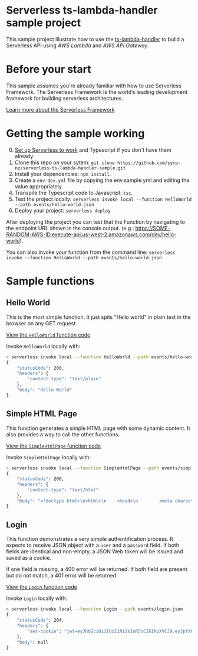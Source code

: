 # Serverless ts-lambda-handler sample project
This sample project illustrate how to use the [ts-lambda-handler](https://github.com/syrp-nz/ts-lambda-handler) to build a Serverless API using _AWS Lambda_ and _AWS API Gateway_.

# Before your start
This sample assumes you're already familiar with how to use Serverless Framework. The Serverless Framework is the world’s leading development framework for building serverless architectures.

[Learn more about the Serverless Framework](https://serverless.com)

# Getting the sample working

0. [Set up Serverless to work](https://serverless.com/framework/docs/providers/aws/guide/quick-start/) and Typescript if you don't have them already.
1. Clone this repo on your sytem: `git clone https://github.com/syrp-nz/serverless-ts-lambda-handler-sample.git`
2. Install your dependencies: `npm install`.
3. Create a `env-dev.yml` file by copying the env.sample.yml and editing the value appropriately.
4. Transpile the Typescript code to Javascript: `tsc`.
5. Test the project locally: `serverless invoke local --function HelloWorld --path events/hello-world.json`
6. Deploy your project: `serverless deploy`

After deploying the project you can test that the Function by navigating to the endpoint URL shown in the console output. (e.g.: https://SOME-RANDOM-AWS-ID.execute-api.us-west-2.amazonaws.com/dev/hello-world).

You can also invoke your function from the command line: `serverless invoke --function HelloWorld --path events/hello-world.json`

# Sample functions

## Hello World
This is the most simple function. It just spits "Hello world" in plain text in the browser on any GET request.

[View the `HelloWorld` function code](src/handlers/HelloWorld.ts)

Invoke `HelloWorld` locally with:
```bash
> serverless invoke local --function HelloWorld --path events/hello-world.json
{
    "statusCode": 200,
    "headers": {
        "content-type": "text/plain"
    },
    "body": "Hello World"
}
```

## Simple HTML Page
This function generates a simple HTML page with some dynamic content. It also provides a way to call the other functions.

[View the `SimpleHtmlPage` function code](src/handlers/SimpleHtmlPage.ts)

Invoke `SimpleHtmlPage` locally with:
```bash
> serverless invoke local --function SimpleHtmlPage --path events/simple-html-page.json
{
    "statusCode": 200,
    "headers": {
        "content-type": "text/html"
    },
    "body": "<!doctype html>\n<html>\n    <head>\n        <meta charset=\"utf-8\">\n        <meta http-equiv=\"x-ua-compatible\" content=\"ie=edge\">\n        <title>Simple HTML Page generated with TS Lambda Handler</title>\n        <meta name=\"viewport\" content=\"width=device-width, initial-scale=1\">\n\n        <link rel=\"stylesheet\" href=\"//maxcdn.bootstrapcdn.com/bootstrap/3.3.7/css/bootstrap.min.css\">\n    </head>\n    <body>\n\n        <div class=\"container\">\n            <div class=\"row\">\n                <section class=\"col-xs-12 col-sm-8\">\n                    <h1>Simple HTML Page generated with TS Lambda Handler</h1>\n                    <p>This is a sample page generated by AWS API Gateway with the help of the <a href=\"https://github.com/syrp-nz/ts-lambda-handler\">TS Lambda Handler library</a>.</p>\n                </section>\n\n                <section class=\"col-xs-12 col-sm-4\">\n                    <h2>Information about your request</h2>\n                    <dl>\n                        <dt>Request ID</dt>\n                        <dd>id</dd>\n                        <dt>Function Name</dt>\n                        <dd>TestTsLambdaHandlerProject-dev-SimpleHtmlPage</dd>\n                        <dt>Function Version</dt>\n                        <dd>HEAD</dd>\n                    </dl>\n                </section>\n\n            </div>\n        </div>\n\n\n        <script src=\"https://code.jquery.com/jquery-3.2.1.min.js\" integrity=\"sha512-3P8rXCuGJdNZOnUx/03c1jOTnMn3rP63nBip5gOP2qmUh5YAdVAvFZ1E+QLZZbC1rtMrQb+mah3AfYW11RUrWA==\" crossorigin=\"anonymous\"></script>\n        <script src=\"https://maxcdn.bootstrapcdn.com/bootstrap/3.3.7/js/bootstrap.min.js\" integrity=\"sha384-Tc5IQib027qvyjSMfHjOMaLkfuWVxZxUPnCJA7l2mCWNIpG9mGCD8wGNIcPD7Txa\" crossorigin=\"anonymous\"></script>\n    </body>\n</html>\n"
}
```

## Login
This function demonstrates a very simple authentification process. It expects to receive JSON object with a
`user` and a `password` field. If both fields are identical and non-empty, a JSON Web token will be issued and saved as a cookie.

If one field is missing, a 400 error will be returned. If both field are present but do not match, a 401 error will be returned.

[View the `Login` function code](src/handlers/Login.ts)

Invoke `Login` locally with:
```bash
> serverless invoke local --function Login --path events/login.json
{
    "statusCode": 204,
    "headers": {
        "set-cookie": "jwt=eyJhbGciOiJIUzI1NiIsInR5cCI6IkpXVCJ9.eyJpYXQiOjE0OTU0Mjc5NDAsImV4cCI6MTQ5NTQyODI0MH0.gL9l3qdBCAfCldKp9BqOF7WasvQNNsNFh4ykKM8XAPY; path=/; expires=Mon, 22 May 2017 04:44:00 GMT; Secure"
    },
    "body": null
}
```
